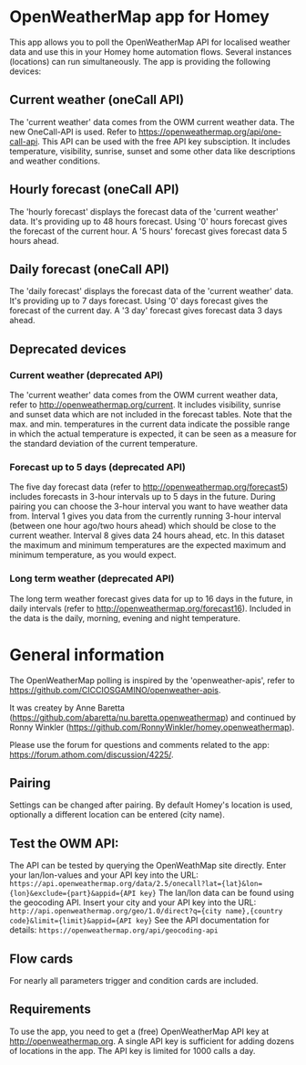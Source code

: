 # OpenWeatherMap app for Homey

This app allows you to poll the OpenWeatherMap API for localised weather data and use this in your Homey home automation flows. Several instances (locations) can run simultaneously. 
The app is providing the following devices:

## Current weather (oneCall API)

The 'current weather' data comes from the OWM current weather data. The new OneCall-API is used. Refer to https://openweathermap.org/api/one-call-api. This API can be used with the free API key subsciption.
It includes temperature, visibility, sunrise, sunset and some other data like descriptions and weather conditions.

## Hourly forecast (oneCall API)

The 'hourly forecast' displays the forecast data of the 'current weather' data. It's providing up to 48 hours forecast. 
Using '0' hours forecast gives the forecast of the current hour. A '5 hours' forecast gives forecast data 5 hours ahead.

## Daily forecast (oneCall API)

The 'daily forecast' displays the forecast data of the 'current weather' data. It's providing up to 7 days forecast.
Using '0' days forecast gives the forecast of the current day. A '3 day' forecast gives forecast data 3 days ahead.

## Deprecated devices
### Current weather (deprecated API)

The 'current weather' data comes from the OWM current weather data, refer to http://openweathermap.org/current. It includes visibility, sunrise and sunset data which are not included in the forecast tables. Note that the max. and min. temperatures in the current data indicate the possible range in which the actual temperature is expected, it can be seen as a measure for the standard deviation of the current temperature.

### Forecast up to 5 days (deprecated API)

The five day forecast data (refer to http://openweathermap.org/forecast5) includes forecasts in 3-hour intervals up to 5 days in the future. During pairing you can choose the 3-hour interval you want to have weather data from. Interval 1 gives you data from the currently running 3-hour interval (between one hour ago/two hours ahead) which should be close to the current weather. Interval 8 gives data 24 hours ahead, etc. In this dataset the maximum and minimum temperatures are the expected maximum and minimum temperature, as you would expect.

### Long term weather (deprecated API)

The long term weather forecast gives data for up to 16 days in the future, in daily intervals (refer to http://openweathermap.org/forecast16). Included in the data is the daily, morning, evening and night temperature.

# General information

The OpenWeatherMap polling is inspired by the 'openweather-apis', refer to https://github.com/CICCIOSGAMINO/openweather-apis. 

It was createy by Anne Baretta (https://github.com/abaretta/nu.baretta.openweathermap) and continued by Ronny Winkler (https://github.com/RonnyWinkler/homey.openweathermap).

Please use the forum for questions and comments related to the app: https://forum.athom.com/discussion/4225/.

## Pairing
Settings can be changed after pairing. By default Homey's location is used, optionally a different location can be entered (city name).

## Test the OWM API:

The API can be tested by querying the OpenWeathMap site directly. Enter your lan/lon-values and your API key into the URL:
`https://api.openweathermap.org/data/2.5/onecall?lat={lat}&lon={lon}&exclude={part}&appid={API key}`
The lan/lon data can be found using the geocoding API. Insert your city and your API key into the URL:
`http://api.openweathermap.org/geo/1.0/direct?q={city name},{country code}&limit={limit}&appid={API key}`
See the API documentation for details:
`https://openweathermap.org/api/geocoding-api`

## Flow cards
For nearly all parameters trigger and condition cards are included.

## Requirements
To use the app, you need to get a (free) OpenWeatherMap API key at http://openweathermap.org. A single API key is sufficient for adding dozens of locations in the app.
The API key is limited for 1000 calls a day.

